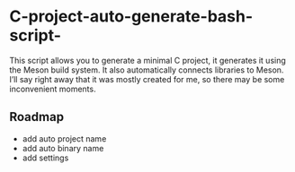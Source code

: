 # C-project-auto-generate-bash-script-

This script allows you to generate a minimal C project, it generates it using the Meson build system.
It also automatically connects libraries to Meson.
I’ll say right away that it was mostly created for me, so there may be some inconvenient moments.

## Roadmap
* add auto project name
* add auto binary name
* add settings 
